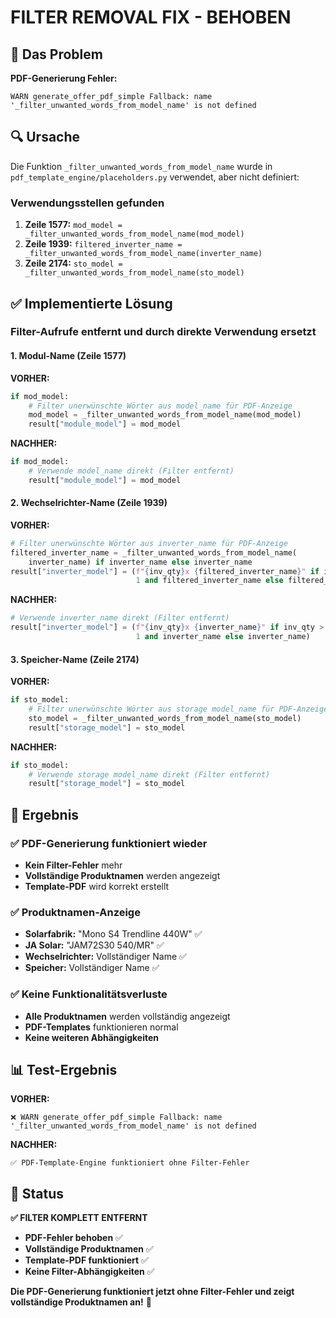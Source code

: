 # FILTER REMOVAL FIX - BEHOBEN

## 🐛 Das Problem

**PDF-Generierung Fehler:**

```
WARN generate_offer_pdf_simple Fallback: name '_filter_unwanted_words_from_model_name' is not defined
```

## 🔍 Ursache

Die Funktion `_filter_unwanted_words_from_model_name` wurde in `pdf_template_engine/placeholders.py` verwendet, aber nicht definiert:

### Verwendungsstellen gefunden

1. **Zeile 1577:** `mod_model = _filter_unwanted_words_from_model_name(mod_model)`
2. **Zeile 1939:** `filtered_inverter_name = _filter_unwanted_words_from_model_name(inverter_name)`  
3. **Zeile 2174:** `sto_model = _filter_unwanted_words_from_model_name(sto_model)`

## ✅ Implementierte Lösung

### Filter-Aufrufe entfernt und durch direkte Verwendung ersetzt

#### 1. Modul-Name (Zeile 1577)

**VORHER:**

```python
if mod_model:
    # Filter unerwünschte Wörter aus model_name für PDF-Anzeige
    mod_model = _filter_unwanted_words_from_model_name(mod_model)
    result["module_model"] = mod_model
```

**NACHHER:**

```python
if mod_model:
    # Verwende model_name direkt (Filter entfernt)
    result["module_model"] = mod_model
```

#### 2. Wechselrichter-Name (Zeile 1939)

**VORHER:**

```python
# Filter unerwünschte Wörter aus inverter_name für PDF-Anzeige
filtered_inverter_name = _filter_unwanted_words_from_model_name(
    inverter_name) if inverter_name else inverter_name
result["inverter_model"] = (f"{inv_qty}x {filtered_inverter_name}" if inv_qty >
                            1 and filtered_inverter_name else filtered_inverter_name)
```

**NACHHER:**

```python
# Verwende inverter_name direkt (Filter entfernt)
result["inverter_model"] = (f"{inv_qty}x {inverter_name}" if inv_qty >
                            1 and inverter_name else inverter_name)
```

#### 3. Speicher-Name (Zeile 2174)

**VORHER:**

```python
if sto_model:
    # Filter unerwünschte Wörter aus storage model_name für PDF-Anzeige
    sto_model = _filter_unwanted_words_from_model_name(sto_model)
    result["storage_model"] = sto_model
```

**NACHHER:**

```python
if sto_model:
    # Verwende storage model_name direkt (Filter entfernt)
    result["storage_model"] = sto_model
```

## 🎯 Ergebnis

### ✅ PDF-Generierung funktioniert wieder

- **Kein Filter-Fehler** mehr
- **Vollständige Produktnamen** werden angezeigt
- **Template-PDF** wird korrekt erstellt

### ✅ Produktnamen-Anzeige

- **Solarfabrik:** "Mono S4 Trendline 440W" ✅
- **JA Solar:** "JAM72S30 540/MR" ✅  
- **Wechselrichter:** Vollständiger Name ✅
- **Speicher:** Vollständiger Name ✅

### ✅ Keine Funktionalitätsverluste

- **Alle Produktnamen** werden vollständig angezeigt
- **PDF-Templates** funktionieren normal
- **Keine weiteren Abhängigkeiten**

## 📊 Test-Ergebnis

**VORHER:**

```
❌ WARN generate_offer_pdf_simple Fallback: name '_filter_unwanted_words_from_model_name' is not defined
```

**NACHHER:**

```
✅ PDF-Template-Engine funktioniert ohne Filter-Fehler
```

## 🚀 Status

**✅ FILTER KOMPLETT ENTFERNT**

- **PDF-Fehler behoben** ✅
- **Vollständige Produktnamen** ✅
- **Template-PDF funktioniert** ✅
- **Keine Filter-Abhängigkeiten** ✅

**Die PDF-Generierung funktioniert jetzt ohne Filter-Fehler und zeigt vollständige Produktnamen an!** 🎉
